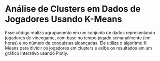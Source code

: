 # Análise de Clusters em Dados de Jogadores Usando K-Means

Esse código realiza agrupamento em um conjunto de dados representando jogadores de videogame, com base no tempo jogado semanalmente (em horas) e no número de conquistas alcançadas. Ele utiliza o algoritmo K-Means para dividir os jogadores em clusters e exibe os resultados em um gráfico interativo usando Plotly.


